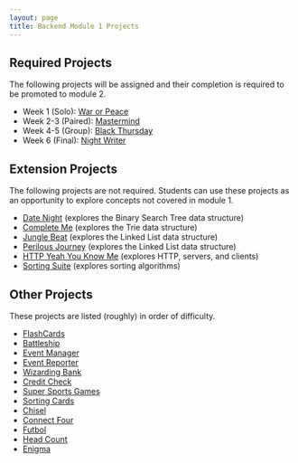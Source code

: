 ```yaml
---
layout: page
title: Backend Module 1 Projects
---
```


## Required Projects

The following projects will be assigned and their completion is required to be promoted to module 2.

* Week 1 (Solo): [War or Peace](./projects/war_or_peace)
* Week 2-3 (Paired): [Mastermind](./mastermind)
* Week 4-5 (Group): [Black Thursday](./black_thursday)
* Week 6 (Final): [Night Writer](./night_writer)


## Extension Projects

The following projects are not required. Students can use these projects as an opportunity to explore concepts not covered in module 1.

* [Date Night](./date_night) (explores the Binary Search Tree data structure)
* [Complete Me](./complete_me) (explores the Trie data structure)
* [Jungle Beat](./jungle_beat) (explores the Linked List data structure)
* [Perilous Journey](./perilous_journey) (explores the Linked List data structure)
* [HTTP Yeah You Know Me](./http_yeah_you_know_me) (explores HTTP, servers, and clients)
* [Sorting Suite](./sorting_suite) (explores sorting algorithms)

## Other Projects

These projects are listed (roughly) in order of difficulty.

* [FlashCards](./flashcards)
* [Battleship](./battleship)
* [Event Manager](./eventmanager)
* [Event Reporter](./event_reporter)
* [Wizarding Bank](./wizarding_bank)
* [Credit Check](./credit_check)
* [Super Sports Games](./super_sports_games)
* [Sorting Cards](./sorting_cards)
* [Chisel](./chisel)
* [Connect Four](./connect_four)
* [Futbol](./futbol)
* [Head Count](./headcount)
* [Enigma](./enigma)

<!--
Projects in Use:
  * [Mastermind](./mastermind)
  * [Event Manager](./eventmanager)
  * [Black Thursday](./black_thursday)
  * [Night Writer](./night_writer)
-->
